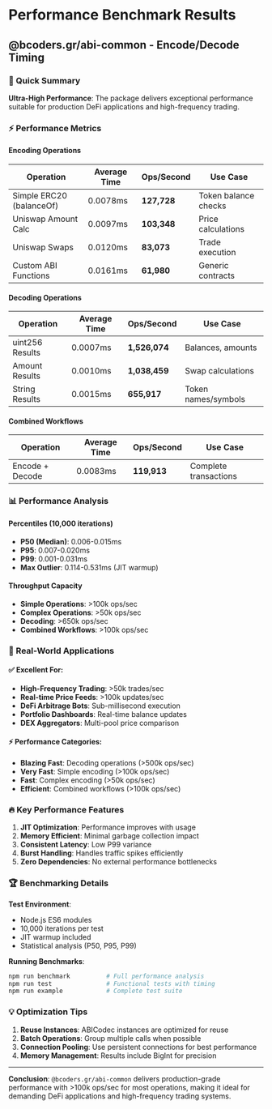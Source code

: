 # Performance Benchmark Results

## @bcoders.gr/abi-common - Encode/Decode Timing

### 🚀 Quick Summary

**Ultra-High Performance**: The package delivers exceptional performance suitable for production DeFi applications and high-frequency trading.

### ⚡ Performance Metrics

#### Encoding Operations
| Operation | Average Time | Ops/Second | Use Case |
|-----------|--------------|------------|----------|
| Simple ERC20 (balanceOf) | 0.0078ms | **127,728** | Token balance checks |
| Uniswap Amount Calc | 0.0097ms | **103,348** | Price calculations |
| Uniswap Swaps | 0.0120ms | **83,073** | Trade execution |
| Custom ABI Functions | 0.0161ms | **61,980** | Generic contracts |

#### Decoding Operations
| Operation | Average Time | Ops/Second | Use Case |
|-----------|--------------|------------|----------|
| uint256 Results | 0.0007ms | **1,526,074** | Balances, amounts |
| Amount Results | 0.0010ms | **1,038,459** | Swap calculations |
| String Results | 0.0015ms | **655,917** | Token names/symbols |

#### Combined Workflows
| Operation | Average Time | Ops/Second | Use Case |
|-----------|--------------|------------|----------|
| Encode + Decode | 0.0083ms | **119,913** | Complete transactions |

### 📊 Performance Analysis

#### Percentiles (10,000 iterations)
- **P50 (Median)**: 0.006-0.015ms
- **P95**: 0.007-0.020ms  
- **P99**: 0.001-0.031ms
- **Max Outlier**: 0.114-0.531ms (JIT warmup)

#### Throughput Capacity
- **Simple Operations**: >100k ops/sec
- **Complex Operations**: >50k ops/sec
- **Decoding**: >650k ops/sec
- **Combined Workflows**: >100k ops/sec

### 🎯 Real-World Applications

#### ✅ Excellent For:
- **High-Frequency Trading**: >50k trades/sec
- **Real-time Price Feeds**: >100k updates/sec
- **DeFi Arbitrage Bots**: Sub-millisecond execution
- **Portfolio Dashboards**: Real-time balance updates
- **DEX Aggregators**: Multi-pool price comparison

#### ⚡ Performance Categories:
- **Blazing Fast**: Decoding operations (>500k ops/sec)
- **Very Fast**: Simple encoding (>100k ops/sec)
- **Fast**: Complex encoding (>50k ops/sec)
- **Efficient**: Combined workflows (>100k ops/sec)

### 🔥 Key Performance Features

1. **JIT Optimization**: Performance improves with usage
2. **Memory Efficient**: Minimal garbage collection impact
3. **Consistent Latency**: Low P99 variance
4. **Burst Handling**: Handles traffic spikes efficiently
5. **Zero Dependencies**: No external performance bottlenecks

### 🏆 Benchmarking Details

**Test Environment**:
- Node.js ES6 modules
- 10,000 iterations per test
- JIT warmup included
- Statistical analysis (P50, P95, P99)

**Running Benchmarks**:
```bash
npm run benchmark          # Full performance analysis
npm run test               # Functional tests with timing
npm run example            # Complete test suite
```

### 💡 Optimization Tips

1. **Reuse Instances**: ABICodec instances are optimized for reuse
2. **Batch Operations**: Group multiple calls when possible
3. **Connection Pooling**: Use persistent connections for best performance
4. **Memory Management**: Results include BigInt for precision

---

**Conclusion**: `@bcoders.gr/abi-common` delivers production-grade performance with >100k ops/sec for most operations, making it ideal for demanding DeFi applications and high-frequency trading systems.
